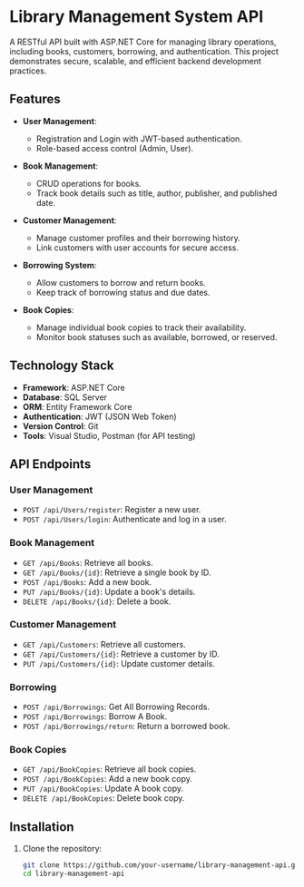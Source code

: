 # Library Management System API

A RESTful API built with ASP.NET Core for managing library operations, including books, customers, borrowing, and authentication. This project demonstrates secure, scalable, and efficient backend development practices.

## Features

- **User Management**:
  - Registration and Login with JWT-based authentication.
  - Role-based access control (Admin, User).

- **Book Management**:
  - CRUD operations for books.
  - Track book details such as title, author, publisher, and published date.

- **Customer Management**:
  - Manage customer profiles and their borrowing history.
  - Link customers with user accounts for secure access.

- **Borrowing System**:
  - Allow customers to borrow and return books.
  - Keep track of borrowing status and due dates.

- **Book Copies**:
  - Manage individual book copies to track their availability.
  - Monitor book statuses such as available, borrowed, or reserved.

## Technology Stack

- **Framework**: ASP.NET Core
- **Database**: SQL Server
- **ORM**: Entity Framework Core
- **Authentication**: JWT (JSON Web Token)
- **Version Control**: Git
- **Tools**: Visual Studio, Postman (for API testing)

## API Endpoints

### User Management
- `POST /api/Users/register`: Register a new user.
- `POST /api/Users/login`: Authenticate and log in a user.

### Book Management
- `GET /api/Books`: Retrieve all books.
- `GET /api/Books/{id}`: Retrieve a single book by ID.
- `POST /api/Books`: Add a new book.
- `PUT /api/Books/{id}`: Update a book's details.
- `DELETE /api/Books/{id}`: Delete a book.

### Customer Management
- `GET /api/Customers`: Retrieve all customers.
- `GET /api/Customers/{id}`: Retrieve a customer by ID.
- `PUT /api/Customers/{id}`: Update customer details.


### Borrowing
- `POST /api/Borrowings`: Get All Borrowing Records.
- `POST /api/Borrowings`: Borrow A Book.
- `POST /api/Borrowings/return`: Return a borrowed book.

### Book Copies
- `GET /api/BookCopies`: Retrieve all book copies.
- `POST /api/BookCopies`: Add a new book copy.
- `PUT /api/BookCopies`: Update A book copy.
- `DELETE /api/BookCopies`: Delete book copy.

## Installation

1. Clone the repository:
   ```bash
   git clone https://github.com/your-username/library-management-api.git
   cd library-management-api
